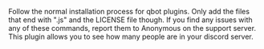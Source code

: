 Follow the normal installation process for qbot plugins. Only add the files that end with ".js" and the LICENSE file though. If you find any issues with any of these commands, report them to Anonymous on the support server. This plugin allows you to see how many people are in your discord server.
